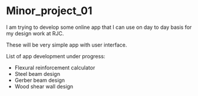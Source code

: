 # Minor_project_01

I am trying to develop some online app that I can use on day to day basis for my design work at RJC.

These will be very simple app with user interface.

List of app development under progress:

* Flexural reinforcement calculator
* Steel beam design
* Gerber beam design
* Wood shear wall design

